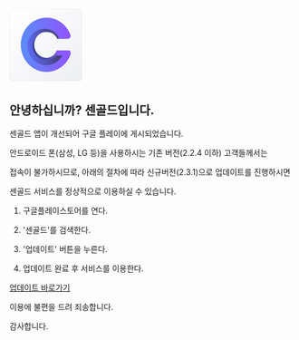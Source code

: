 ## <img src="cengold_logo.png" style="zoom:25%;" />

## 안녕하십니까? 센골드입니다.

센골드 앱이 개선되어 구글 플레이에 게시되었습니다.

안드로이드 폰(삼성, LG 등)을 사용하시는 기존 버전(2.2.4 이하) 고객들께서는 

접속이 불가하시므로, 아래의 절차에 따라 신규버전(2.3.1)으로 업데이트를 진행하시면 

센골드 서비스를 정상적으로 이용하실 수 있습니다.

1. 구글플레이스토어를 연다.

2. '센골드'를 검색한다.

3. '업데이트' 버튼을 누른다.

4. 업데이트 완료 후 서비스를 이용한다.

[업데이트 바로가기](https://play.google.com/store/apps/details?id=com.cengold.korda)

이용에 불편을 드려 죄송합니다.

감사합니다.





